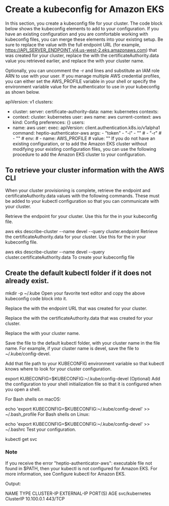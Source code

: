 # Create a kubeconfig for Amazon EKS
In this section, you create a kubeconfig file for your cluster. The code block below shows the kubeconfig elements to add to your configuration. If you have an existing configuration and you are comfortable working with kubeconfig files, you can merge these elements into your existing setup. Be sure to replace the <endpoint-url> value with the full endpoint URL (for example, https://API_SERVER_ENDPOINT.yl4.us-west-2.eks.amazonaws.com) that was created for your cluster, replace the <base64-encoded-ca-cert> with the certificateAuthority.data value you retrieved earlier, and replace the <cluster-name> with your cluster name.

Optionally, you can uncomment the -r and <role-arn> lines and substitute an IAM role ARN to use with your user. If you manage multiple AWS credential profiles, you can either set the AWS_PROFILE variable in your shell or specify the environment variable value for the authenticator to use in your kubeconfig as shown below.

apiVersion: v1
clusters:
- cluster:
    server: <endpoint-url>
    certificate-authority-data: <base64-encoded-ca-cert>
  name: kubernetes
contexts:
- context:
    cluster: kubernetes
    user: aws
  name: aws
current-context: aws
kind: Config
preferences: {}
users:
- name: aws
  user:
    exec:
      apiVersion: client.authentication.k8s.io/v1alpha1
      command: heptio-authenticator-aws
      args:
        - "token"
        - "-i"
        - "<cluster-name>"
        # - "-r"
        # - "<role-arn>"
      # env:
        # - name: AWS_PROFILE
        #   value: "<aws-profile>"
If you do not have an existing configuration, or to add the Amazon EKS cluster without modifying your existing configuration files, you can use the following procedure to add the Amazon EKS cluster to your configuration.

## To retrieve your cluster information with the AWS CLI

When your cluster provisioning is complete, retrieve the endpoint and certificateAuthority.data values with the following commands. These must be added to your kubectl configuration so that you can communicate with your cluster.

Retrieve the endpoint for your cluster. Use this for the <endpoint-url> in your kubeconfig file.

aws eks describe-cluster --name devel  --query cluster.endpoint
Retrieve the certificateAuthority.data for your cluster. Use this for the <base64-encoded-ca-cert> in your kubeconfig file.

aws eks describe-cluster --name devel  --query cluster.certificateAuthority.data
To create your kubeconfig file

## Create the default kubectl folder if it does not already exist.

mkdir -p ~/.kube
Open your favorite text editor and copy the above kubeconfig code block into it.

Replace the <endpoint-url> with the endpoint URL that was created for your cluster.

Replace the <base64-encoded-ca-cert> with the certificateAuthority.data that was created for your cluster.

Replace the <cluster-name> with your cluster name.

Save the file to the default kubectl folder, with your cluster name in the file name. For example, if your cluster name is devel, save the file to ~/.kube/config-devel.

Add that file path to your KUBECONFIG environment variable so that kubectl knows where to look for your cluster configuration.

export KUBECONFIG=$KUBECONFIG:~/.kube/config-devel
(Optional) Add the configuration to your shell initialization file so that it is configured when you open a shell.

For Bash shells on macOS:

echo 'export KUBECONFIG=$KUBECONFIG:~/.kube/config-devel' >> ~/.bash_profile
For Bash shells on Linux:

echo 'export KUBECONFIG=$KUBECONFIG:~/.kube/config-devel' >> ~/.bashrc
Test your configuration.

kubectl get svc
### Note

If you receive the error "heptio-authenticator-aws": executable file not found in $PATH, then your kubectl is not configured for Amazon EKS. For more information, see Configure kubectl for Amazon EKS.

Output:

NAME             TYPE        CLUSTER-IP   EXTERNAL-IP   PORT(S)   AGE
svc/kubernetes   ClusterIP   10.100.0.1   <none>        443/TCP  
